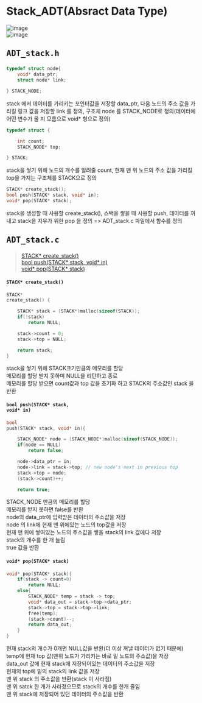 # Stack_ADT(Absract Data Type)  

![image](https://user-images.githubusercontent.com/43701183/48619684-a2518e00-e9e0-11e8-9bfd-0d7cd056020e.png)  
![image](https://user-images.githubusercontent.com/43701183/48620019-d8434200-e9e1-11e8-9b89-d1387fa7dcce.png)  



## <pre>ADT_stack.h</pre>  
```c
typedef struct node{
	void* data_ptr;
	struct node* link;

} STACK_NODE;
```  
stack 에서 데이터를 가리키는 포인터값을 저장할 data_ptr, 다음 노드의 주소 값을 가리킬 링크 값을 저장할 link 를 정의, 구조체 node 를 STACK_NODE로 정의(데이터에 어떤 변수가 올 지 모름으로 void* 형으로 정의)  
```c
typedef struct {

	int count;
	STACK_NODE* top;

} STACK;
```  
stack을 쌓기 위해 노드의 개수를 알려줄 count, 현재 맨 위 노드의 주소 값을 가리킬 top을 가지는 구조체를 STACK으로 정의  
```c
STACK* create_stack();
bool push(STACK* stack, void* in);
void* pop(STACK* stack);
```  
stack을 생성할 때 사용할 create_stack(), 스택을 쌓을 때 사용할 push, 데이터를 꺼내고 stack을 지우가 위한 pop 을 정의 => ADT_stack.c 파일에서 함수를 정의  

## <pre>ADT_stack.c</pre>  
> [STACK* create_stack()](https://github.com/rlasanggus/Data-structure/tree/master/stack#stack-create_stack)  
> [bool push(STACK* stack, void* in)](https://github.com/rlasanggus/Data-structure/tree/master/stack#bool-pushstack-stack-void-in)  
> [void* pop(STACK* stack)](https://github.com/rlasanggus/Data-structure/tree/master/stack#void-popstack-stack)  

#### <code>STACK* create_stack()</code>  
```c
STACK*
create_stack() {

	STACK* stack = (STACK*)malloc(sizeof(STACK));
	if(!stack)
		return NULL;

	stack->count = 0;
	stack->top = NULL;

	return stack;
}
```  
stack을 쌓기 위해 STACK크기만큼의 메모리를 할당  
메모리를 할당 받지 못하며 NULL을 리턴하고 종료  
메모리를 할당 받으면 count값과 top 값을 초기화 하고 STACK의 주소값인 stack 을 반환  
#### <code>bool push(STACK* stack, void* in)</code>  
```c
bool
push(STACK* stack, void* in){

	STACK_NODE* node = (STACK_NODE*)malloc(sizeof(STACK_NODE));
	if(node == NULL)
		return false;

	node->data_ptr = in;
	node->link = stack->top; // new node's next in previous top
	stack->top = node;
	(stack->count)++;

	return true;
  ```  
STACK_NODE 만큼의 메모리를 할당  
메모리를 받지 못하면 false를 반환  
node의 data_ptr에 입력받은 데이터의 주소값을 저장  
node 의 link에 현재 맨 위에있는 노드의 top값을 저장  
현재 맨 위에 쌓여있는 노드의 주소값을 쌓을 stack의 link 값에다 저장  
stack의 개수를 한 개 늘림  
true 값을 반환  
#### <code>void* pop(STACK* stack)</code>  
```c
void* pop(STACK* stack){
	if(stack -> count=0)
		return NULL;
	else{
		STACK_NODE* temp = stack -> top;
		void* data_out = stack->top->data_ptr;
		stack->top = stack->top->link;
		free(temp);
		(stack->count)--;
		return data_out;
	}
}
```  
현재 stack의 개수가 0개면 NULL값을 반환(더 이상 꺼낼 데이터가 없기 때문에)  
temp에 현재 top 값(맨위 노드가 가리키는 바로 밑 노드의 주소값)을 저장  
data_out 값에 현재 stack에 저장되어있는 데이터의 주소값을 저장  
현재의 top에 밑의 stack의 link 값을 저장  
맨 위 stack 의 주소값을 반환(stack 이 사라짐)  
맨 위 satck 한 개가 사라졌으므로 stack의 개수를 한개 줄임  
맨 위 stack에 저장되어 있던 데이터의 주소값을 반환  



